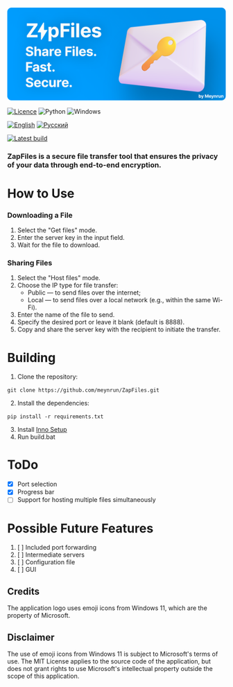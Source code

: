 ![ZapFiles](./assets/ZapFiles-banner.png)

[![Licence](https://img.shields.io/github/license/Ileriayo/markdown-badges?style=for-the-badge)](./LICENSE)
![Python](https://img.shields.io/badge/python-3670A0?style=for-the-badge&logo=python&logoColor=ffdd54)
![Windows](https://img.shields.io/badge/Windows-0078D6?style=for-the-badge&logo=windows&logoColor=white)

[![English](https://img.shields.io/badge/English-0078D4?style=for-the-badge&logo=download&logoColor=white)](./README.md)
[![Русский](https://img.shields.io/badge/Русский-D52B1E?style=for-the-badge&logo=download&logoColor=white)](./README-ru.md)

[![Latest build](https://img.shields.io/badge/Download%20latest-66CC00?style=for-the-badge&logo=download&logoColor=white)](https://github.com/meynrun/ZapFiles/releases/latest/download/Setup-x64.exe)

### **ZapFiles** is a secure file transfer tool that ensures the privacy of your data through end-to-end encryption.

# How to Use
### Downloading a File
1. Select the "Get files" mode.
2. Enter the server key in the input field.
3. Wait for the file to download.

### Sharing Files
1. Select the "Host files" mode.
2. Choose the IP type for file transfer:
   - Public — to send files over the internet;
   - Local — to send files over a local network (e.g., within the same Wi-Fi).
3. Enter the name of the file to send.
4. Specify the desired port or leave it blank (default is 8888).
5. Copy and share the server key with the recipient to initiate the transfer.

# Building
1. Clone the repository: 
```
git clone https://github.com/meynrun/ZapFiles.git
```
2. Install the dependencies: 
```
pip install -r requirements.txt
```
3. Install [Inno Setup](https://jrsoftware.org/download.php/is.exe)
4. Run build.bat

# ToDo
- [x] Port selection
- [x] Progress bar
- [ ] Support for hosting multiple files simultaneously

# Possible Future Features
1. [ ] Included port forwarding
2. [ ] Intermediate servers
3. [ ] Configuration file
4. [ ] GUI

## Credits
The application logo uses emoji icons from Windows 11, which are the property of Microsoft. 
## Disclaimer
The use of emoji icons from Windows 11 is subject to Microsoft's terms of use. The MIT License applies to the source code of the application, but does not grant rights to use Microsoft's intellectual property outside the scope of this application.
